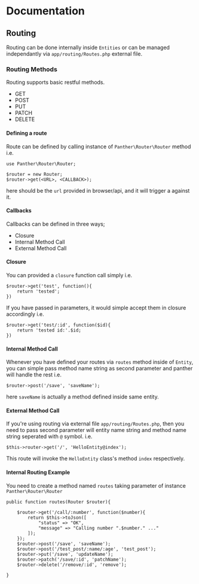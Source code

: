 # Documentation


## Routing
Routing can be done internally inside `Entities` or can be managed independantly via `app/routing/Routes.php` external file.

### Routing Methods
Routing supports basic restful methods.
- GET
- POST
- PUT
- PATCH
- DELETE

#### Defining a route
Route can be defined by calling instance of `Panther\Router\Router` method i.e.

```
use Panther\Router\Router;

$router = new Router;
$router->get(<URL>, <CALLBACK>);
```

here <URL> should be the `url` provided in browser/api, and it will trigger a <CALLBACK> against it.

#### Callbacks
Callbacks can be defined in three ways;
- Closure  
- Internal Method Call
- External Method Call

#### Closure
You can provided a `closure` function call simply i.e.
```
$router->get('test', function(){
    return 'tested'; 
})
```
If you have passed in parameters, it would simple accept them in closure accordingly i.e.
```
$router->get('test/:id', function($id){
    return 'tested id:'.$id; 
})
```
#### Internal Method Call
Whenever you have defined your routes via `routes` method inside of `Entity`, you can simple pass method name string as second parameter and panther will handle the rest i.e.

```
$router->post('/save', 'saveName');
```
here `saveName` is actually a method defined inside same entity.

#### External Method Call
If you're using routing via external file `app/routing/Routes.php`, then you need to pass second parameter will entity name string and method name string seperated with `@` symbol. i.e.

```
$this->router->get('/', 'HelloEntity@index');
```
This route will invoke the `HelloEntity` class's method `index` respectively.

#### Internal Routing Example
You need to create a method named `routes` taking parameter of instance `Panther\Router\Router`

```
public function routes(Router $router){		
		
    $router->get('/call/:number', function($number){
        return $this->toJson([
            "status" => "OK",
            "message" => "Calling number ".$number." ..."
        ]);
    });
    $router->post('/save', 'saveName');
    $router->post('/test_post/:name/:age', 'test_post');
    $router->put('/save', 'updateName');
    $router->patch('/save/:id', 'patchName');
    $router->delete('/remove/:id', 'remove');

}
```
